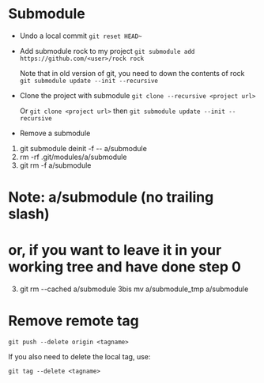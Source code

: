 # Submodule

- Undo a local commit
  `git reset HEAD~`

- Add submodule rock to my project
  `git submodule add https://github.com/<user>/rock rock`
  
  Note that in old version of git, you need to down the contents of rock  
  `git submodule update --init --recursive`

- Clone the project with submodule
  `git clone --recursive <project url>`


  Or `git clone <project url>` then `git submodule update --init --recursive`

- Remove a submodule

 1. git submodule deinit -f -- a/submodule  
 2. rm -rf .git/modules/a/submodule
 3. git rm -f a/submodule
  # Note: a/submodule (no trailing slash)
  # or, if you want to leave it in your working tree and have done step 0
 3. git rm --cached a/submodule
3bis mv a/submodule_tmp a/submodule


# Remove remote tag

  `git push --delete origin <tagname>`

  If you also need to delete the local tag, use:

  `git tag --delete <tagname>`

